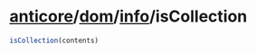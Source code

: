 # [anticore](../../../../../#reference)/[dom](../../#reference)/[info](../#reference)/<a name="reference">isCollection</a>

```js
isCollection(contents)
```